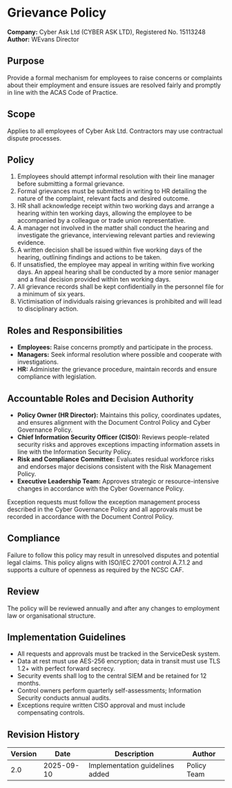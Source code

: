 # Grievance Policy

**Company:** Cyber Ask Ltd (CYBER ASK LTD), Registered No. 15113248
**Author:** WEvans Director

## Purpose
Provide a formal mechanism for employees to raise concerns or complaints about their employment and ensure issues are resolved fairly and promptly in line with the ACAS Code of Practice.

## Scope
Applies to all employees of Cyber Ask Ltd. Contractors may use contractual dispute processes.

## Policy
1. Employees should attempt informal resolution with their line manager before submitting a formal grievance.
2. Formal grievances must be submitted in writing to HR detailing the nature of the complaint, relevant facts and desired outcome.
3. HR shall acknowledge receipt within two working days and arrange a hearing within ten working days, allowing the employee to be accompanied by a colleague or trade union representative.
4. A manager not involved in the matter shall conduct the hearing and investigate the grievance, interviewing relevant parties and reviewing evidence.
5. A written decision shall be issued within five working days of the hearing, outlining findings and actions to be taken.
6. If unsatisfied, the employee may appeal in writing within five working days. An appeal hearing shall be conducted by a more senior manager and a final decision provided within ten working days.
7. All grievance records shall be kept confidentially in the personnel file for a minimum of six years.
8. Victimisation of individuals raising grievances is prohibited and will lead to disciplinary action.

## Roles and Responsibilities
- **Employees:** Raise concerns promptly and participate in the process.
- **Managers:** Seek informal resolution where possible and cooperate with investigations.
- **HR:** Administer the grievance procedure, maintain records and ensure compliance with legislation.

## Accountable Roles and Decision Authority

- **Policy Owner (HR Director):** Maintains this policy, coordinates updates, and ensures alignment with the Document Control Policy and Cyber Governance Policy.
- **Chief Information Security Officer (CISO):** Reviews people-related security risks and approves exceptions impacting information assets in line with the Information Security Policy.
- **Risk and Compliance Committee:** Evaluates residual workforce risks and endorses major decisions consistent with the Risk Management Policy.
- **Executive Leadership Team:** Approves strategic or resource-intensive changes in accordance with the Cyber Governance Policy.

Exception requests must follow the exception management process described in the Cyber Governance Policy and all approvals must be recorded in accordance with the Document Control Policy.

## Compliance
Failure to follow this policy may result in unresolved disputes and potential legal claims. This policy aligns with ISO/IEC 27001 control A.7.1.2 and supports a culture of openness as required by the NCSC CAF.

## Review
The policy will be reviewed annually and after any changes to employment law or organisational structure.

## Implementation Guidelines
- All requests and approvals must be tracked in the ServiceDesk system.
- Data at rest must use AES-256 encryption; data in transit must use TLS 1.2+ with perfect forward secrecy.
- Security events shall log to the central SIEM and be retained for 12 months.
- Control owners perform quarterly self-assessments; Information Security conducts annual audits.
- Exceptions require written CISO approval and must include compensating controls.

## Revision History

| Version | Date | Description | Author |
| ------- | ---------- | ----------------------- | ------ |
| 2.0     | 2025-09-10 | Implementation guidelines added | Policy Team |
